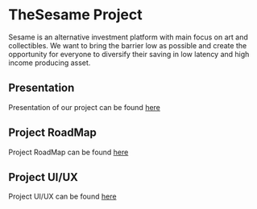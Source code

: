 # TheSesame Project
Sesame is an alternative investment platform with main focus on art and collectibles. We want to bring the barrier low as possible and create the opportunity for everyone to diversify their saving in low latency and high income producing asset.
## Presentation 
  Presentation of our project can be found [here](https://github.com/Bzahov98/TheSesame/blob/main/Sesame_PitchDeck.pdf)
  
## Project RoadMap
  Project RoadMap can be found [here](https://github.com/Bzahov98/TheSesame/blob/main/Sesame-%20roadmap.png)
  
## Project UI/UX
  Project UI/UX can be found [here](https://www.sketch.com/s/41b22e96-0aae-47d1-8ba5-3a534a7aca46/v/rq39yP/a/33xm9D/play/)
